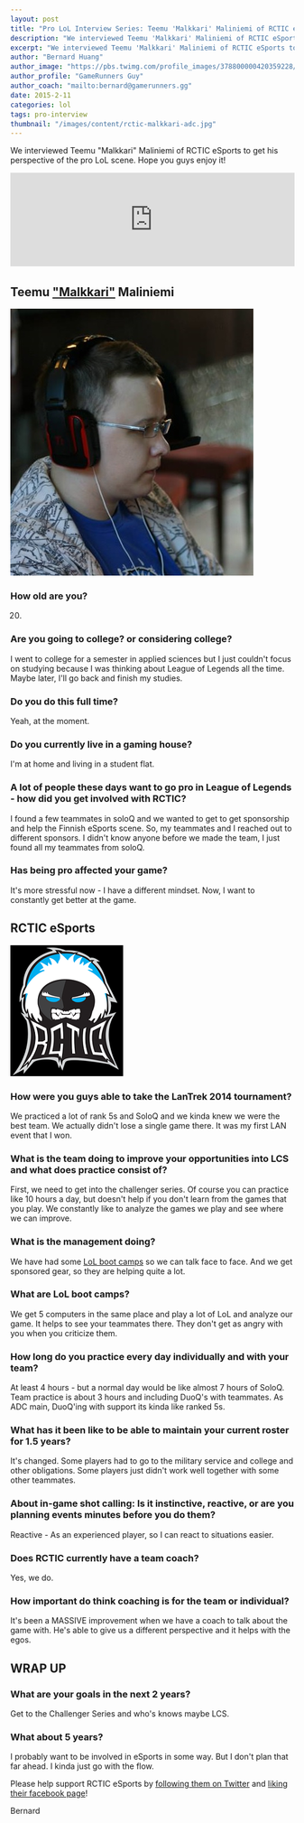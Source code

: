 ```yaml
---
layout: post
title: "Pro LoL Interview Series: Teemu 'Malkkari' Maliniemi of RCTIC eSports"
description: "We interviewed Teemu 'Malkkari' Maliniemi of RCTIC eSports to get his perspective of the pro LoL scene. Hope you guys enjoy it!"
excerpt: "We interviewed Teemu 'Malkkari' Maliniemi of RCTIC eSports to get his perspective of the pro LoL scene. Hope you guys enjoy it!"
author: "Bernard Huang"
author_image: "https://pbs.twimg.com/profile_images/378800000420359228/a73e0d9f4cb08c28ebd9585a91d25c8b_400x400.jpeg"
author_profile: "GameRunners Guy"
author_coach: "mailto:bernard@gamerunners.gg"
date: 2015-2-11
categories: lol
tags: pro-interview
thumbnail: "/images/content/rctic-malkkari-adc.jpg"
---
```


We interviewed Teemu "Malkkari" Maliniemi of RCTIC eSports to get his perspective of the pro LoL scene. Hope you guys enjoy it!

<iframe width="100%" height="166" scrolling="no" frameborder="no" src="https://w.soundcloud.com/player/?url=https%3A//api.soundcloud.com/tracks/190381241&amp;color=ff5500&amp;auto_play=false&amp;hide_related=false&amp;show_comments=true&amp;show_user=true&amp;show_reposts=false"></iframe>

## Teemu ["Malkkari"](http://lol.gamepedia.com/Malkkari) Maliniemi

![RCTIC's Malkkari ADC Team Captain](/images/content/rctic-malkkari-adc.jpg)

### How old are you?
20.

### Are you going to college? or considering college? 
I went to college for a semester in applied sciences but I just couldn't focus on studying because I was thinking about League of Legends all the time. Maybe later, I'll go back and finish my studies.

### Do you do this full time?
Yeah, at the moment. 

### Do you currently live in a gaming house?
I'm at home and living in a student flat.

### A lot of people these days want to go pro in League of Legends - how did you get involved with RCTIC?
I found a few teammates in soloQ and we wanted to get to get sponsorship and help the Finnish eSports scene. So, my teammates and I reached out to different sponsors. I didn't know anyone before we made the team, I just found all my teammates from soloQ. 

### Has being pro affected your game? 
It's more stressful now - I have a different mindset. Now, I want to constantly get better at the game. 

## RCTIC eSports

![RCTIC eSports](/images/content/rctic-gaming.png)

### How were you guys able to take the LanTrek 2014 tournament?
We practiced a lot of rank 5s and SoloQ and we kinda knew we were the best team. We actually didn't lose a single game there. It was my first LAN event that I won. 

### What is the team doing to improve your opportunities into LCS and what does practice consist of?
First, we need to get into the challenger series. Of course you can practice like 10 hours a day, but doesn't help if you don't learn from the games that you play. We constantly like to analyze the games we play and see where we can improve.

### What is the management doing?
We have had some [LoL boot camps](https://www.facebook.com/RCTIC/photos/a.10153941391177837.1073741833.155295642836/10153941391412837/?type=3&permPage=1) so we can talk face to face. And we get sponsored gear, so they are helping quite a lot.

### What are LoL boot camps?
We get 5 computers in the same place and play a lot of LoL and analyze our game. It helps to see your teammates there. They don't get as angry with you when you criticize them. 

### How long do you practice every day individually and with your team?
At least 4 hours - but a normal day would be like almost 7 hours of SoloQ. Team practice is about 3 hours and including DuoQ's with teammates. As ADC main, DuoQ'ing with support its kinda like ranked 5s. 

### What has it been like to be able to maintain your current roster for 1.5 years? 
It's changed. Some players had to go to the military service and college and other obligations. Some players just didn't work well together with some other teammates. 

### About in-game shot calling: Is it instinctive, reactive, or are you planning events minutes before you do them?
Reactive - As an experienced player, so I can react to situations easier.

### Does RCTIC currently have a team coach?
Yes, we do.

### How important do think coaching is for the team or individual?
It's been a MASSIVE improvement when we have a coach to talk about the game with. He's able to give us a different perspective and it helps with the egos. 

## WRAP UP

### What are your goals in the next 2 years? 
Get to the Challenger Series and who's knows maybe LCS.

### What about 5 years?
I probably want to be involved in eSports in some way. But I don't plan that far ahead. I kinda just go with the flow.

Please help support RCTIC eSports by [following them on Twitter](https://twitter.com/rcticesp/) and [liking their facebook page](https://www.facebook.com/RCTIC)!

Bernard
